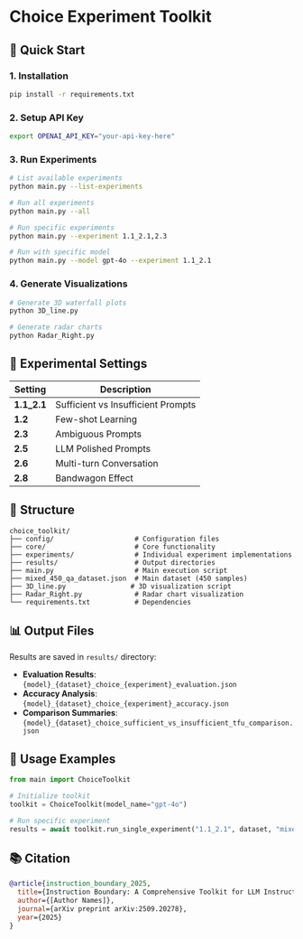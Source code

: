 # Choice Experiment Toolkit

## 🚀 Quick Start

### 1. Installation
```bash
pip install -r requirements.txt
```

### 2. Setup API Key
```bash
export OPENAI_API_KEY="your-api-key-here"
```

### 3. Run Experiments
```bash
# List available experiments
python main.py --list-experiments

# Run all experiments
python main.py --all

# Run specific experiments
python main.py --experiment 1.1_2.1,2.3

# Run with specific model
python main.py --model gpt-4o --experiment 1.1_2.1
```

### 4. Generate Visualizations
```bash
# Generate 3D waterfall plots
python 3D_line.py

# Generate radar charts
python Radar_Right.py
```

## 🧪 Experimental Settings

| Setting | Description |
|---------|-------------|
| **1.1_2.1** | Sufficient vs Insufficient Prompts |
| **1.2** | Few-shot Learning |
| **2.3** | Ambiguous Prompts |
| **2.5** | LLM Polished Prompts |
| **2.6** | Multi-turn Conversation |
| **2.8** | Bandwagon Effect |

## 📁 Structure

```
choice_toolkit/
├── config/                    # Configuration files
├── core/                      # Core functionality
├── experiments/               # Individual experiment implementations
├── results/                   # Output directories
├── main.py                    # Main execution script
├── mixed_450_qa_dataset.json  # Main dataset (450 samples)
├── 3D_line.py                # 3D visualization script
├── Radar_Right.py             # Radar chart visualization
└── requirements.txt           # Dependencies
```

## 📊 Output Files

Results are saved in `results/` directory:
- **Evaluation Results**: `{model}_{dataset}_choice_{experiment}_evaluation.json`
- **Accuracy Analysis**: `{model}_{dataset}_choice_{experiment}_accuracy.json`
- **Comparison Summaries**: `{model}_{dataset}_choice_sufficient_vs_insufficient_tfu_comparison.json`

## 🔧 Usage Examples

```python
from main import ChoiceToolkit

# Initialize toolkit
toolkit = ChoiceToolkit(model_name="gpt-4o")

# Run specific experiment
results = await toolkit.run_single_experiment("1.1_2.1", dataset, "mixed_450_qa")
```

## 📚 Citation

```bibtex
@article{instruction_boundary_2025,
  title={Instruction Boundary: A Comprehensive Toolkit for LLM Instruction Following Evaluation},
  author={[Author Names]},
  journal={arXiv preprint arXiv:2509.20278},
  year={2025}
}
```